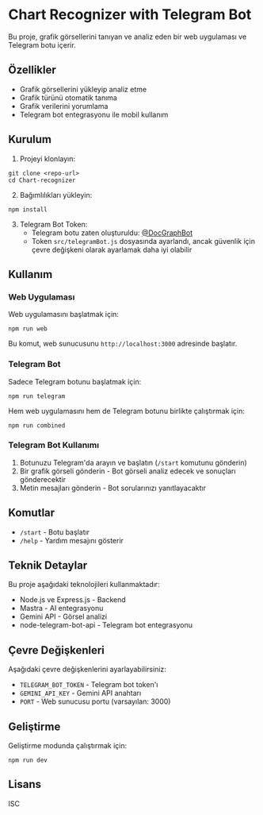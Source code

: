 # Chart Recognizer with Telegram Bot

Bu proje, grafik görsellerini tanıyan ve analiz eden bir web uygulaması ve Telegram botu içerir.

## Özellikler

- Grafik görsellerini yükleyip analiz etme
- Grafik türünü otomatik tanıma
- Grafik verilerini yorumlama
- Telegram bot entegrasyonu ile mobil kullanım

## Kurulum

1. Projeyi klonlayın:
```
git clone <repo-url>
cd Chart-recognizer
```

2. Bağımlılıkları yükleyin:
```
npm install
```

3. Telegram Bot Token:
   - Telegram botu zaten oluşturuldu: [@DocGraphBot](https://t.me/DocGraphBot)
   - Token `src/telegramBot.js` dosyasında ayarlandı, ancak güvenlik için çevre değişkeni olarak ayarlamak daha iyi olabilir

## Kullanım

### Web Uygulaması

Web uygulamasını başlatmak için:

```
npm run web
```

Bu komut, web sunucusunu `http://localhost:3000` adresinde başlatır.

### Telegram Bot

Sadece Telegram botunu başlatmak için:

```
npm run telegram
```

Hem web uygulamasını hem de Telegram botunu birlikte çalıştırmak için:

```
npm run combined
```

### Telegram Bot Kullanımı

1. Botunuzu Telegram'da arayın ve başlatın (`/start` komutunu gönderin)
2. Bir grafik görseli gönderin - Bot görseli analiz edecek ve sonuçları gönderecektir
3. Metin mesajları gönderin - Bot sorularınızı yanıtlayacaktır

## Komutlar

- `/start` - Botu başlatır
- `/help` - Yardım mesajını gösterir

## Teknik Detaylar

Bu proje aşağıdaki teknolojileri kullanmaktadır:

- Node.js ve Express.js - Backend
- Mastra - AI entegrasyonu
- Gemini API - Görsel analizi
- node-telegram-bot-api - Telegram bot entegrasyonu

## Çevre Değişkenleri

Aşağıdaki çevre değişkenlerini ayarlayabilirsiniz:

- `TELEGRAM_BOT_TOKEN` - Telegram bot token'ı
- `GEMINI_API_KEY` - Gemini API anahtarı
- `PORT` - Web sunucusu portu (varsayılan: 3000)

## Geliştirme

Geliştirme modunda çalıştırmak için:

```
npm run dev
```

## Lisans

ISC
